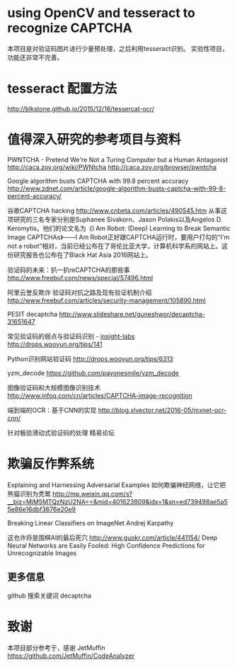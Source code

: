 # using OpenCV and tesseract to recognize CAPTCHA

本项目是对验证码图片进行少量预处理，之后利用tesseract识别。
实验性项目，功能还非常不完善。

# tesseract 配置方法

http://blkstone.github.io/2015/12/16/tessercat-ocr/


# 值得深入研究的参考项目与资料

PWNTCHA - Pretend We're Not a Turing Computer but a Human Antagonist
http://caca.zoy.org/wiki/PWNtcha
http://caca.zoy.org/browser/pwntcha

Google algorithm busts CAPTCHA with 99.8 percent accuracy
http://www.zdnet.com/article/google-algorithm-busts-captcha-with-99-8-percent-accuracy/


谷歌CAPTCHA hacking
http://www.cnbeta.com/articles/490545.htm
从事这项研究的三名专家分别是Suphanee Sivakorn、Jason Polakis以及Angelos D. Keromytis。他们的论文名为《I Am Robot: (Deep) Learning to Break Semantic Image CAPTCHAs》——I Am Robot正好跟CAPTCHA运行时，要用户打勾的“I'm not a robot”相对，当前已经公布在了哥伦比亚大学，计算机科学系的网站上。这份研究报告也公布在了Black Hat Asia 2016网站上。


验证码的未来：扒一扒reCAPTCHA的那些事
http://www.freebuf.com/news/special/57496.html


阿里云誉反欺诈
验证码对抗之路及现有验证机制介绍
http://www.freebuf.com/articles/security-management/105890.html


PESIT decaptcha
http://www.slideshare.net/guneshwor/decaptcha-31651647 

常见验证码的弱点与验证码识别 - [insight-labs](http://insight-labs.org/) 
http://drops.wooyun.org/tips/141

Python识别网站验证码
http://drops.wooyun.org/tips/6313

yzm_decode
https://github.com/payonesmile/yzm_decode

图像验证码和大规模图像识别技术
http://www.infoq.com/cn/articles/CAPTCHA-image-recognition


端到端的OCR：基于CNN的实现
http://blog.xlvector.net/2016-05/mxnet-ocr-cnn/


针对极验滑动式验证码的处理
精易论坛



# 欺骗反作弊系统

Explaining and Harnessing Adversarial Examples
如何欺骗神经网络，让它把熊猫识别为秃鹫
http://mp.weixin.qq.com/s?__biz=MjM5MTQzNzU2NA==&mid=401623809&idx=1&sn=ed739498ae5a55e86e16dbf3676e20e9

Breaking Linear Classifiers on ImageNet
Andrej Karpathy



这也许将是围棋AI的最后死穴
http://www.guokr.com/article/441154/
Deep Neural Networks are Easily Fooled: High Confidence Predictions for Unrecognizable Images



## 更多信息
github 搜索关键词
decaptcha

# 致谢

本项目部分参考于，感谢 JetMuffin
https://github.com/JetMuffin/CodeAnalyzer